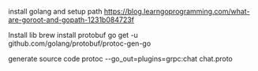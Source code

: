 install golang and setup path
https://blog.learngoprogramming.com/what-are-goroot-and-gopath-1231b084723f

Install lib
brew install protobuf
go get -u github.com/golang/protobuf/protoc-gen-go

generate source code
protoc --go_out=plugins=grpc:chat chat.proto

